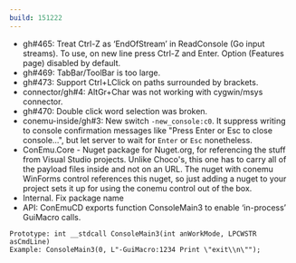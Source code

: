 ```yaml
---
build: 151222
---
```


* gh#465: Treat Ctrl-Z as ‘EndOfStream’ in ReadConsole (Go input streams).
  To use, on new line press Ctrl-Z and Enter. Option (Features page) disabled by default.
* gh#469: TabBar/ToolBar is too large.
* gh#473: Support Ctrl+LClick on paths surrounded by brackets.
* connector/gh#4: AltGr+Char was not working with cygwin/msys connector.
* gh#470: Double click word selection was broken.
* conemu-inside/gh#3: New switch `-new_console:c0`.
  It suppress writing to console confirmation messages
  like "Press Enter or Esc to close console...", but let server
  to wait for `Enter` or `Esc` nonetheless.
* ConEmu.Core - Nuget package for Nuget.org, for referencing the stuff from Visual Studio projects.
  Unlike Choco's, this one has to carry all of the payload files inside and not on an URL.
  The nuget with conemu WinForms control references this nuget, so just adding a nuget to your project
  sets it up for using the conemu control out of the box.
* Internal. Fix package name
* API: ConEmuCD exports function ConsoleMain3 to enable ‘in-process’ GuiMacro calls.

~~~
Prototype: int __stdcall ConsoleMain3(int anWorkMode, LPCWSTR asCmdLine)
Example: ConsoleMain3(0, L"-GuiMacro:1234 Print \"exit\\n\"");
~~~
